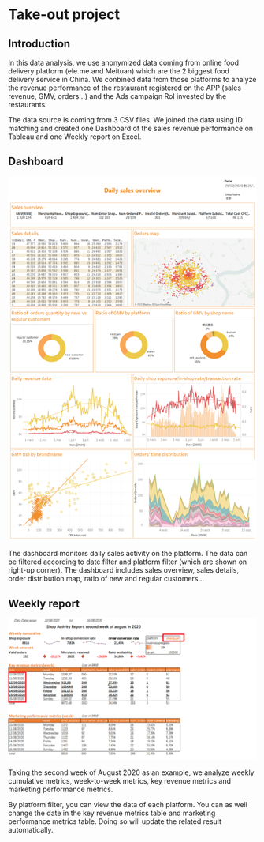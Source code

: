 # Take-out project 

## Introduction

In this data analysis, we use anonymized data coming from online food delivery platform (ele.me and Meituan) which are the 2 biggest food delivery service in China. We conbined data from those platforms to analyze the revenue performance of the restaurant registered on the APP (sales revenue, GMV, orders...) and the Ads campaign RoI invested by the restaurants.

The data source is coming from 3 CSV files. We joined the data using ID matching and created one Dashboard of the sales revenue performance on Tableau and one Weekly report on Excel. 

## Dashboard 

![dashboard](https://github.com/Evelyn0402/take-out-project/blob/main/img/main-dashboard.png) 

The dashboard monitors daily sales activity on the platform. The data can be filtered according to date filter and platform filter (which are shown on right-up corner). The dashboard includes sales overview, sales details, order distribution map, ratio of new and regular customers...


## Weekly report

![weekly report](https://github.com/Evelyn0402/take-out-project/blob/main/img/weekly_report.png)

Taking the second week of August 2020 as an example, we analyze weekly cumulative metrics, week-to-week metrics, key revenue metrics and marketing performance metrics.

By platform filter, you can view the data of each platform. 
You can as well change the date in the key revenue metrics table and marketing performance metrics table. Doing so will update the related result automatically. 
